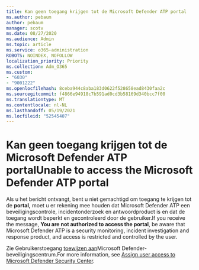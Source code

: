 ```yaml
---
title: Kan geen toegang krijgen tot de Microsoft Defender ATP portal
ms.author: pebaum
author: pebaum
manager: scotv
ms.date: 08/27/2020
ms.audience: Admin
ms.topic: article
ms.service: o365-administration
ROBOTS: NOINDEX, NOFOLLOW
localization_priority: Priority
ms.collection: Adm_O365
ms.custom:
- "6030"
- "9001222"
ms.openlocfilehash: 8ceba944c8aba183d0622f528658ead8430faa2c
ms.sourcegitcommit: f4866e94918c7b591ad0cd3b58169d340bcc7f00
ms.translationtype: MT
ms.contentlocale: nl-NL
ms.lasthandoff: 05/19/2021
ms.locfileid: "52545407"
---
```

# <a name="unable-to-access-the-microsoft-defender-atp-portal"></a><span data-ttu-id="45914-102">Kan geen toegang krijgen tot de Microsoft Defender ATP portal</span><span class="sxs-lookup"><span data-stu-id="45914-102">Unable to access the Microsoft Defender ATP portal</span></span>

<span data-ttu-id="45914-103">Als u het bericht ontvangt, bent u niet gemachtigd om toegang te krijgen tot de **portal,** moet u er rekening mee houden dat Microsoft Defender ATP een beveiligingscontrole, incidentonderzoek en antwoordproduct is en dat de toegang wordt beperkt en gecontroleerd door de gebruiker.</span><span class="sxs-lookup"><span data-stu-id="45914-103">If you receive the message, **You are not authorized to access the portal**, be aware that Microsoft Defender ATP is a security monitoring, incident investigation and response product, and access is restricted and controlled by the user.</span></span> 

<span data-ttu-id="45914-104">Zie Gebruikerstoegang [toewijzen aan](/windows/threat-protection/windows-defender-atp/assign-portal-access-windows-defender-advanced-threat-protection)Microsoft Defender-beveiligingscentrum.</span><span class="sxs-lookup"><span data-stu-id="45914-104">For more information, see [Assign user access to Microsoft Defender Security Center](/windows/threat-protection/windows-defender-atp/assign-portal-access-windows-defender-advanced-threat-protection).</span></span>